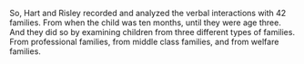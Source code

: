 So, Hart and Risley recorded and analyzed the verbal interactions with 42
families. From when the child was ten months, until they were age three. And
they did so by examining children from three different types of families. From
professional families, from middle class families, and from welfare families.
